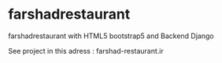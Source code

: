 # farshadrestaurant
farshadrestaurant with HTML5 bootstrap5 and Backend Django

See project in this adress : farshad-restaurant.ir
